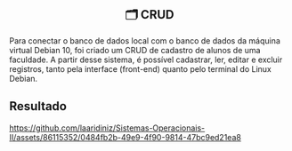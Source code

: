 <h2 align="center"> 🗂️ CRUD </h2>

Para conectar o banco de dados local com o banco de dados da máquina virtual Debian 10, foi criado um CRUD de cadastro de alunos de uma faculdade. A partir desse sistema,
é possível cadastrar, ler, editar e excluir registros, tanto pela interface (front-end) quanto pelo terminal do Linux Debian.

## Resultado

https://github.com/laaridiniz/Sistemas-Operacionais-II/assets/86115352/0484fb2b-49e9-4f90-9814-47bc9ed21ea8

